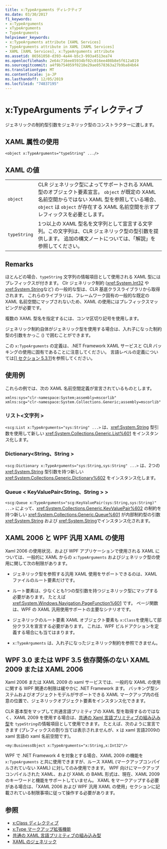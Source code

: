 ```yaml
---
title: x:TypeArguments ディレクティブ
ms.date: 03/30/2017
f1_keywords:
- x:TypeArguments
- xTypeArguments
- TypeArguments
helpviewer_keywords:
- x:TypeArguments attribute [XAML Services]
- TypeArguments attribute in XAML [XAML Services]
- XAML [XAML Services], x:TypeArguments attribute
ms.assetid: 86561058-d393-4a44-b5c3-993a4513ea74
ms.openlocfilehash: 2e64c716ee85934bf02c016ee408b8e5f612a819
ms.sourcegitcommit: a4f9b754059f0210e29ae0578363a27b9ba84b64
ms.translationtype: MT
ms.contentlocale: ja-JP
ms.lasthandoff: 12/05/2019
ms.locfileid: "74837195"
---
```

# <a name="xtypearguments-directive"></a>x:TypeArguments ディレクティブ
ジェネリックの制約型引数をジェネリック型のコンストラクターに渡します。  
  
## <a name="xaml-attribute-usage"></a>XAML 属性の使用  
  
```xaml  
<object x:TypeArguments="typeString" .../>  
```  
  
## <a name="xaml-values"></a>XAML の値  
  
|||  
|-|-|  
|`object`|CLR ジェネリック型によってサポートされる XAML 型のオブジェクト要素宣言。 `object` が既定の XAML 名前空間からではない XAML 型を参照している場合、`object` は `object` が存在する XAML 名前空間を示すプレフィックスを必要とします。|  
|`typeString`|1つ以上の XAML 型名を文字列として宣言する文字列。この文字列は、CLR ジェネリック型の型引数を提供します。 追加の構文ノートについては、「解説」を参照してください。|  
  
## <a name="remarks"></a>Remarks  
 ほとんどの場合、`typeString` 文字列の情報項目として使用される XAML 型にはプレフィックスが付きます。 Clr ジェネリック制約 (<xref:System.Int32> や <xref:System.String>など) の一般的な型は、CLR 基底クラスライブラリから取得されます。 これらのライブラリは、フレームワーク固有の一般的な既定の XAML 名前空間にマップされないため、XAML の使用にはプレフィックスマッピングが必要です。  
  
 複数の XAML 型名を指定するには、コンマ区切り記号を使用します。  
  
 ジェネリック制約自体がジェネリック型を使用する場合は、入れ子になった制約型の引数をかっこ () で囲むことができます。  
  
 この `x:TypeArguments` の定義は、.NET Framework XAML サービスと CLR バッキングの使用に固有であることに注意してください。 言語レベルの定義については[\[\] セクション 5.3.11](https://docs.microsoft.com/previous-versions/msp-n-p/ff650760(v=pandp.10))を参照してください。  
  
## <a name="usage-examples"></a>使用例  
 これらの例では、次の XAML 名前空間定義が宣言されているものとします。  
  
```xaml  
xmlns:sys="clr-namespace:System;assembly=mscorlib"  
xmlns:scg="clr-namespace:System.Collections.Generic;assembly=mscorlib"  
```  
  
### <a name="liststring"></a>リスト\<文字列 >  
 `<scg:List x:TypeArguments="sys:String" ...>` は、<xref:System.String> 型引数を使用して新しい <xref:System.Collections.Generic.List%601> をインスタンス化します。  
  
### <a name="dictionarystringstring"></a>Dictionary\<String、String >  
 `<scg:Dictionary x:TypeArguments="sys:String,sys:String" ...>` は、2つの <xref:System.String> 型引数を持つ新しい <xref:System.Collections.Generic.Dictionary%602> をインスタンス化します。  
  
### <a name="queuekeyvaluepairstringstring"></a>Queue < KeyValuePair\<String、String > >  
 `<scg:Queue x:TypeArguments="scg:KeyValuePair(sys:String,sys:String)" ...>` によって、<xref:System.Collections.Generic.KeyValuePair%602> の制約を持つ新しい <xref:System.Collections.Generic.Queue%601> が内部制約型の引数 <xref:System.String> および <xref:System.String>でインスタンス化されます。  
  
## <a name="xaml-2006-and-wpf-generic-xaml-usages"></a>XAML 2006 と WPF 汎用 XAML の使用  
 Xaml 2006 の使用状況、および WPF アプリケーションで使用される XAML については、一般的に XAML からの `x:TypeArguments` およびジェネリック型の使用に関して次の制限があります。  
  
- ジェネリック型を参照する汎用 XAML 使用をサポートできるのは、XAML ファイルのルート要素だけです。  
  
- ルート要素は、少なくとも1つの型引数を持つジェネリック型にマップする必要があります。 たとえば <xref:System.Windows.Navigation.PageFunction%601> です。 ページ関数は、WPF の XAML 汎用使用サポートの主要なシナリオです。  
  
- ジェネリックのルート要素 XAML オブジェクト要素も `x:Class`を使用して部分クラスを宣言する必要があります。 これは、WPF ビルドアクションを定義する場合にも当てはまります。  
  
- `x:TypeArguments` は、入れ子になったジェネリック制約を参照できません。  
  
## <a name="xaml-2009-or-xaml-2006-with-no-wpf-30-or-wpf-35-dependency"></a>WPF 3.0 または WPF 3.5 依存関係のない XAML 2009 または XAML 2006  
 Xaml 2006 または XAML 2009 の xaml サービスでは、一般的な XAML の使用に関する WPF 関連の制限は緩やかに .NET Framework ます。 バッキング型システムおよびオブジェクトモデルがサポートできる XAML マークアップ内の任意の位置で、ジェネリックオブジェクト要素をインスタンス化できます。  
  
 CLR 基本型をマップして共通言語プリミティブの XAML 型を取得するのではなく、XAML 2009 を使用する場合は、[共通の Xaml 言語プリミティブの組み込み型](built-in-types-for-common-xaml-language-primitives.md)を `typeString`の情報項目として使用できます。 たとえば、次のように宣言できます (プレフィックスの割り当ては表示されませんが、x は xaml 言語2009の xaml 言語の xaml 名前空間です)。  
  
```xaml  
<my:BusinessObject x:TypeArguments="x:String,x:Int32"/>  
```  
  
 WPF で .NET Framework 4 を対象とする場合、XAML 2009 の機能を `x:TypeArguments` と共に使用できますが、ルース XAML (マークアップコンパイルされていない XAML) に対してのみ使用できます。 WPF 向けにマークアップ コンパイルされた XAML、および XAML の BAML 形式は、現在、XAML 2009 のキーワードと機能をサポートしていません。 XAML をマークアップする必要がある場合は、「XAML 2006 および WPF 汎用 XAML の使用」セクションに記載されている制限事項に従って操作する必要があります。  
  
## <a name="see-also"></a>参照

- [x:Class ディレクティブ](x-class-directive.md)
- [x:Type マークアップ拡張機能](x-type-markup-extension.md)
- [共通の XAML 言語プリミティブの組み込み型](built-in-types-for-common-xaml-language-primitives.md)
- [XAML のジェネリック](generics-in-xaml.md)
